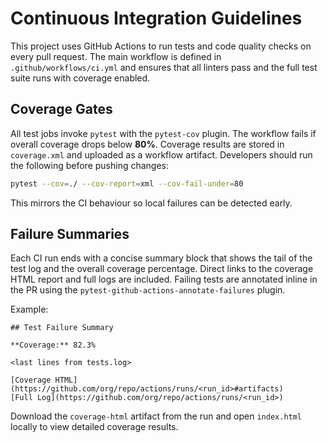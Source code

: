 # Continuous Integration Guidelines

This project uses GitHub Actions to run tests and code quality checks on every pull request.
The main workflow is defined in `.github/workflows/ci.yml` and ensures that all
linters pass and the full test suite runs with coverage enabled.

## Coverage Gates

All test jobs invoke `pytest` with the `pytest-cov` plugin. The workflow fails if
overall coverage drops below **80%**. Coverage results are stored in `coverage.xml`
and uploaded as a workflow artifact. Developers should run the following before
pushing changes:

```bash
pytest --cov=./ --cov-report=xml --cov-fail-under=80
```

This mirrors the CI behaviour so local failures can be detected early.

## Failure Summaries

Each CI run ends with a concise summary block that shows the tail of the test
log and the overall coverage percentage. Direct links to the coverage HTML
report and full logs are included. Failing tests are annotated inline in the PR
using the `pytest-github-actions-annotate-failures` plugin.

Example:

```
## Test Failure Summary

**Coverage:** 82.3%

<last lines from tests.log>

[Coverage HTML](https://github.com/org/repo/actions/runs/<run_id>#artifacts)
[Full Log](https://github.com/org/repo/actions/runs/<run_id>)
```

Download the `coverage-html` artifact from the run and open `index.html` locally
to view detailed coverage results.

